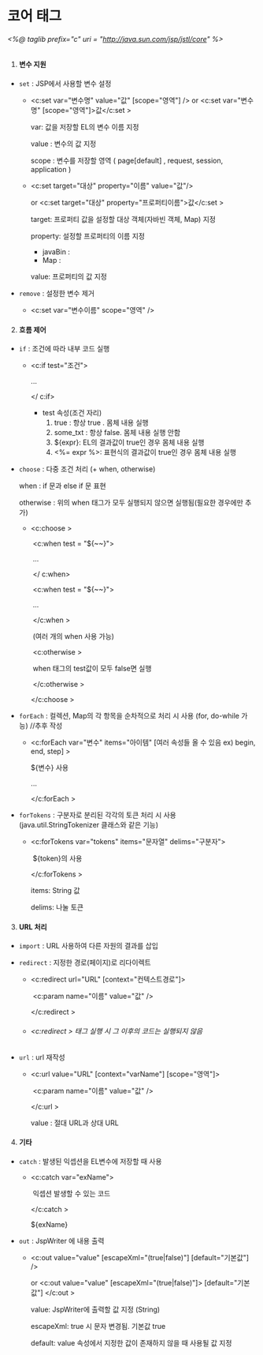 # 코어 태그 

######  <%@ taglib prefix="c" uri = "http://java.sun.com/jsp/jstl/core" %>

1. #### 변수 지원

- `set` : JSP에서 사용할 변수 설정

  - <c:set var="변수명" value="값" [scope="영역"] />  or <c:set var="변수명" [scope="영역"]>값</c:set >

    var: 값을 저장할 EL의 변수 이름 지정

    value : 변수의 값 지정

    scope : 변수를 저장할 영역 ( page[default] , request, session, application )

  - <c:set target="대상" property="이름" value="값"/> 

    or <c:set target="대상" property="프로퍼티이름">값</c:set >

    target: 프로퍼티 값을 설정할 대상 객체(자바빈 객체, Map) 지정

    property: 설정할 프로퍼티의 이름 지정

    - javaBin : 
    - Map : 

    value: 프로퍼티의 값 지정

- `remove` : 설정한 변수 제거

  - <c:set var="변수이름" scope="영역" />

    

2. #### 흐름 제어

- `if` : 조건에 따라 내부 코드 실행

  - <c:if test="조건">

    ... 

    </ c:if>

    - test 속성(조건 자리)
      1. true : 항상 true . 몸체 내용 실행
      2. some_txt : 항상 false. 몸체 내용 실행 안함
      3. ${expr}: EL의 결과값이 true인 경우 몸체 내용 실행
      4. <%= expr %>: 표현식의 결과값이 true인 경우 몸체 내용 실행

- `choose` : 다중 조건 처리 (+ when, otherwise)

  when : if 문과 else if 문 표현

  otherwise : 위의 when 태그가 모두 실행되지 않으면 실행됨(필요한 경우에만 추가)

  - <c:choose >

    ​	<c:when test = "${~~}">

    ​		...

    ​	</ c:when>

    ​	<c:when test = "${~~}">

    ​		...

    ​	</c:when >

    ​	(여러 개의 when 사용 가능)

    ​	<c:otherwise >

    ​		when 태그의 test값이 모두 false면 실행

    ​	</c:otherwise >

    </c:choose >

    

- `forEach` : 컬렉션, Map의 각 항목을 순차적으로 처리 시 사용 (for, do-while 가능) //추후 작성

  - <c:forEach var="변수" items="아이템" [여러 속성들 올 수 있음 ex) begin, end, step] >

    ${변수} 사용

    ...

    </c:forEach >

    

- `forTokens` : 구분자로 분리된 각각의 토큰 처리 시 사용 (java.util.StringTokenizer 클래스와 같은 기능)

  - <c:forTokens var="tokens" items="문자열" delims="구분자">

    ​	${token}의 사용

    </c:forTokens >

    items: String 값

    delims: 나눌 토큰

  

3. #### URL 처리

- `import` : URL 사용하여 다른 자원의 결과를 삽입

- `redirect` : 지정한 경로(페이지)로 리다이렉트

  - <c:redirect url="URL" [context="컨텍스트경로"]>

    ​	<c:param name="이름" value="값" />

    </c:redirect >	

  - ###### <c:redirect > 태그 실행 시 그 이후의 코드는 실행되지 않음

- `url` : url 재작성

  - <c:url value="URL" [context="varName"] [scope="영역"]>

    ​	<c:param name="이름" value="값" />

    </c:url >

    value : 절대 URL과 상대 URL 

    

4. #### 기타

- `catch` : 발생된 익셉션을 EL변수에 저장할 때 사용

  - <c:catch var="exName">

    ​	익셉션 발생할 수 있는 코드

    </c:catch >

    ${exName}

- `out` : JspWriter 에 내용 출력

  - <c:out value="value" [escapeXml="(true|false)"] [default="기본값"] />

    or <c:out value="value" [escapeXml="(true|false)"]> [default="기본값"] </c:out >

    value: JspWriter에 출력할 값 지정 (String)

    escapeXml: true 시 문자 변경됨. 기본값 true

    default: value 속성에서 지정한 값이 존재하지 않을 때 사용될 값 지정